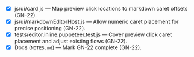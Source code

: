 - [x] js/ui/card.js — Map preview click locations to markdown caret offsets (GN-22).
- [x] js/ui/markdownEditorHost.js — Allow numeric caret placement for precise positioning (GN-22).
- [x] tests/editor.inline.puppeteer.test.js — Cover preview click caret placement and adjust existing flows (GN-22).
- [x] Docs (`NOTES.md`) — Mark GN-22 complete (GN-22).
